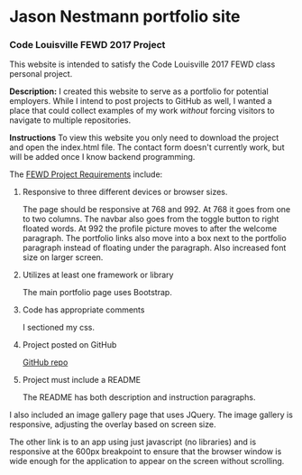 # Jason Nestmann portfolio site
### Code Louisville FEWD 2017 Project

This website is intended to satisfy the Code Louisville 2017 FEWD class personal project.


**Description:** I created this website to serve as a portfolio for potential employers.  While I intend to post projects to GitHub as well, I wanted a place that could collect examples of my work *without* forcing visitors to navigate to multiple repositories.


**Instructions** To view this website you only need to download the project and open the index.html file.  The contact form doesn't currently work, but will be added once I know backend programming.


The [FEWD Project Requirements](https://github.com/CodeLouisville/Student-Resources/wiki/Front-end-Web-Development-Project-Requirements) include:
1. Responsive to three different devices or browser sizes.

    The page should be responsive at 768 and 992.
    At 768 it goes from one to two columns.  The navbar also goes from the toggle button to right floated words.
    At 992 the profile picture moves to after the welcome paragraph.  The portfolio links also move into a box next to the portfolio paragraph instead of floating under the paragraph.  Also increased font size on larger screen.
    
2. Utilizes at least one framework or library

    The main portfolio page uses Bootstrap.
    
3. Code has appropriate comments

    I sectioned my css.
    
4. Project posted on GitHub

    [GitHub repo](https://github.com/jnestmann/FEWD-Jason-Nestmann)
    
5. Project must include a README

    The README has both description and instruction paragraphs.
    
    
    
I also included an image gallery page that uses JQuery.  The image gallery is responsive, adjusting the overlay based on screen size.

The other link is to an app using just javascript (no libraries) and is responsive at the 600px breakpoint to ensure that the browser window is wide enough for the application to appear on the screen without scrolling.